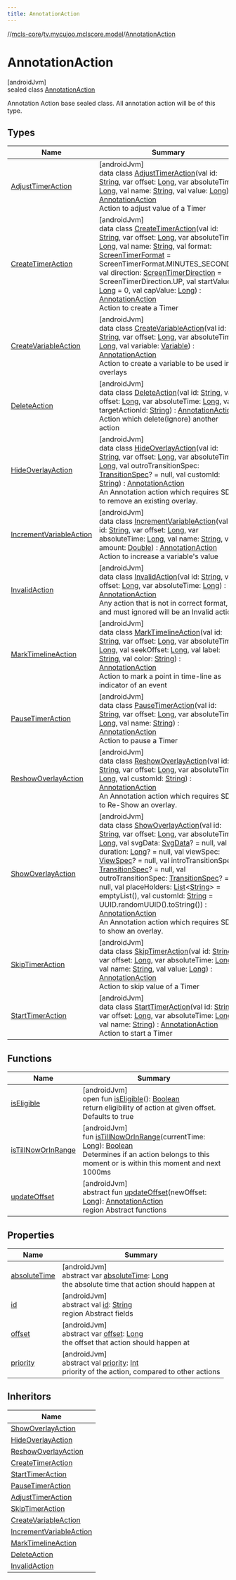 ```yaml
---
title: AnnotationAction
---
```

//[mcls-core](../../../index.html)/[tv.mycujoo.mclscore.model](../index.html)/[AnnotationAction](index.html)



# AnnotationAction



[androidJvm]\
sealed class [AnnotationAction](index.html)

Annotation Action base sealed class. All annotation action will be of this type.



## Types


| Name | Summary |
|---|---|
| [AdjustTimerAction](-adjust-timer-action/index.html) | [androidJvm]<br>data class [AdjustTimerAction](-adjust-timer-action/index.html)(val id: [String](https://kotlinlang.org/api/latest/jvm/stdlib/kotlin/-string/index.html), var offset: [Long](https://kotlinlang.org/api/latest/jvm/stdlib/kotlin/-long/index.html), var absoluteTime: [Long](https://kotlinlang.org/api/latest/jvm/stdlib/kotlin/-long/index.html), val name: [String](https://kotlinlang.org/api/latest/jvm/stdlib/kotlin/-string/index.html), val value: [Long](https://kotlinlang.org/api/latest/jvm/stdlib/kotlin/-long/index.html)) : [AnnotationAction](index.html)<br>Action to adjust value of a Timer |
| [CreateTimerAction](-create-timer-action/index.html) | [androidJvm]<br>data class [CreateTimerAction](-create-timer-action/index.html)(val id: [String](https://kotlinlang.org/api/latest/jvm/stdlib/kotlin/-string/index.html), var offset: [Long](https://kotlinlang.org/api/latest/jvm/stdlib/kotlin/-long/index.html), var absoluteTime: [Long](https://kotlinlang.org/api/latest/jvm/stdlib/kotlin/-long/index.html), val name: [String](https://kotlinlang.org/api/latest/jvm/stdlib/kotlin/-string/index.html), val format: [ScreenTimerFormat](../../tv.mycujoo.mclscore.entity/-screen-timer-format/index.html) = ScreenTimerFormat.MINUTES_SECONDS, val direction: [ScreenTimerDirection](../../tv.mycujoo.mclscore.entity/-screen-timer-direction/index.html) = ScreenTimerDirection.UP, val startValue: [Long](https://kotlinlang.org/api/latest/jvm/stdlib/kotlin/-long/index.html) = 0, val capValue: [Long](https://kotlinlang.org/api/latest/jvm/stdlib/kotlin/-long/index.html)) : [AnnotationAction](index.html)<br>Action to create a Timer |
| [CreateVariableAction](-create-variable-action/index.html) | [androidJvm]<br>data class [CreateVariableAction](-create-variable-action/index.html)(val id: [String](https://kotlinlang.org/api/latest/jvm/stdlib/kotlin/-string/index.html), var offset: [Long](https://kotlinlang.org/api/latest/jvm/stdlib/kotlin/-long/index.html), var absoluteTime: [Long](https://kotlinlang.org/api/latest/jvm/stdlib/kotlin/-long/index.html), val variable: [Variable](../-variable/index.html)) : [AnnotationAction](index.html)<br>Action to create a variable to be used in overlays |
| [DeleteAction](-delete-action/index.html) | [androidJvm]<br>data class [DeleteAction](-delete-action/index.html)(val id: [String](https://kotlinlang.org/api/latest/jvm/stdlib/kotlin/-string/index.html), var offset: [Long](https://kotlinlang.org/api/latest/jvm/stdlib/kotlin/-long/index.html), var absoluteTime: [Long](https://kotlinlang.org/api/latest/jvm/stdlib/kotlin/-long/index.html), val targetActionId: [String](https://kotlinlang.org/api/latest/jvm/stdlib/kotlin/-string/index.html)) : [AnnotationAction](index.html)<br>Action which delete(ignore) another action |
| [HideOverlayAction](-hide-overlay-action/index.html) | [androidJvm]<br>data class [HideOverlayAction](-hide-overlay-action/index.html)(val id: [String](https://kotlinlang.org/api/latest/jvm/stdlib/kotlin/-string/index.html), var offset: [Long](https://kotlinlang.org/api/latest/jvm/stdlib/kotlin/-long/index.html), var absoluteTime: [Long](https://kotlinlang.org/api/latest/jvm/stdlib/kotlin/-long/index.html), val outroTransitionSpec: [TransitionSpec](../-transition-spec/index.html)? = null, val customId: [String](https://kotlinlang.org/api/latest/jvm/stdlib/kotlin/-string/index.html)) : [AnnotationAction](index.html)<br>An Annotation action which requires SDK to remove an existing overlay. |
| [IncrementVariableAction](-increment-variable-action/index.html) | [androidJvm]<br>data class [IncrementVariableAction](-increment-variable-action/index.html)(val id: [String](https://kotlinlang.org/api/latest/jvm/stdlib/kotlin/-string/index.html), var offset: [Long](https://kotlinlang.org/api/latest/jvm/stdlib/kotlin/-long/index.html), var absoluteTime: [Long](https://kotlinlang.org/api/latest/jvm/stdlib/kotlin/-long/index.html), val name: [String](https://kotlinlang.org/api/latest/jvm/stdlib/kotlin/-string/index.html), val amount: [Double](https://kotlinlang.org/api/latest/jvm/stdlib/kotlin/-double/index.html)) : [AnnotationAction](index.html)<br>Action to increase a variable's value |
| [InvalidAction](-invalid-action/index.html) | [androidJvm]<br>data class [InvalidAction](-invalid-action/index.html)(val id: [String](https://kotlinlang.org/api/latest/jvm/stdlib/kotlin/-string/index.html), var offset: [Long](https://kotlinlang.org/api/latest/jvm/stdlib/kotlin/-long/index.html), var absoluteTime: [Long](https://kotlinlang.org/api/latest/jvm/stdlib/kotlin/-long/index.html)) : [AnnotationAction](index.html)<br>Any action that is not in correct format, and must ignored will be an Invalid action |
| [MarkTimelineAction](-mark-timeline-action/index.html) | [androidJvm]<br>data class [MarkTimelineAction](-mark-timeline-action/index.html)(val id: [String](https://kotlinlang.org/api/latest/jvm/stdlib/kotlin/-string/index.html), var offset: [Long](https://kotlinlang.org/api/latest/jvm/stdlib/kotlin/-long/index.html), var absoluteTime: [Long](https://kotlinlang.org/api/latest/jvm/stdlib/kotlin/-long/index.html), val seekOffset: [Long](https://kotlinlang.org/api/latest/jvm/stdlib/kotlin/-long/index.html), val label: [String](https://kotlinlang.org/api/latest/jvm/stdlib/kotlin/-string/index.html), val color: [String](https://kotlinlang.org/api/latest/jvm/stdlib/kotlin/-string/index.html)) : [AnnotationAction](index.html)<br>Action to mark a point in time-line as indicator of an event |
| [PauseTimerAction](-pause-timer-action/index.html) | [androidJvm]<br>data class [PauseTimerAction](-pause-timer-action/index.html)(val id: [String](https://kotlinlang.org/api/latest/jvm/stdlib/kotlin/-string/index.html), var offset: [Long](https://kotlinlang.org/api/latest/jvm/stdlib/kotlin/-long/index.html), var absoluteTime: [Long](https://kotlinlang.org/api/latest/jvm/stdlib/kotlin/-long/index.html), val name: [String](https://kotlinlang.org/api/latest/jvm/stdlib/kotlin/-string/index.html)) : [AnnotationAction](index.html)<br>Action to pause a Timer |
| [ReshowOverlayAction](-reshow-overlay-action/index.html) | [androidJvm]<br>data class [ReshowOverlayAction](-reshow-overlay-action/index.html)(val id: [String](https://kotlinlang.org/api/latest/jvm/stdlib/kotlin/-string/index.html), var offset: [Long](https://kotlinlang.org/api/latest/jvm/stdlib/kotlin/-long/index.html), var absoluteTime: [Long](https://kotlinlang.org/api/latest/jvm/stdlib/kotlin/-long/index.html), val customId: [String](https://kotlinlang.org/api/latest/jvm/stdlib/kotlin/-string/index.html)) : [AnnotationAction](index.html)<br>An Annotation action which requires SDK to Re-Show an overlay. |
| [ShowOverlayAction](-show-overlay-action/index.html) | [androidJvm]<br>data class [ShowOverlayAction](-show-overlay-action/index.html)(val id: [String](https://kotlinlang.org/api/latest/jvm/stdlib/kotlin/-string/index.html), var offset: [Long](https://kotlinlang.org/api/latest/jvm/stdlib/kotlin/-long/index.html), var absoluteTime: [Long](https://kotlinlang.org/api/latest/jvm/stdlib/kotlin/-long/index.html), val svgData: [SvgData](../-svg-data/index.html)? = null, val duration: [Long](https://kotlinlang.org/api/latest/jvm/stdlib/kotlin/-long/index.html)? = null, val viewSpec: [ViewSpec](../-view-spec/index.html)? = null, val introTransitionSpec: [TransitionSpec](../-transition-spec/index.html)? = null, val outroTransitionSpec: [TransitionSpec](../-transition-spec/index.html)? = null, val placeHolders: [List](https://kotlinlang.org/api/latest/jvm/stdlib/kotlin.collections/-list/index.html)&lt;[String](https://kotlinlang.org/api/latest/jvm/stdlib/kotlin/-string/index.html)&gt; = emptyList(), val customId: [String](https://kotlinlang.org/api/latest/jvm/stdlib/kotlin/-string/index.html) = UUID.randomUUID().toString()) : [AnnotationAction](index.html)<br>An Annotation action which requires SDK to show an overlay. |
| [SkipTimerAction](-skip-timer-action/index.html) | [androidJvm]<br>data class [SkipTimerAction](-skip-timer-action/index.html)(val id: [String](https://kotlinlang.org/api/latest/jvm/stdlib/kotlin/-string/index.html), var offset: [Long](https://kotlinlang.org/api/latest/jvm/stdlib/kotlin/-long/index.html), var absoluteTime: [Long](https://kotlinlang.org/api/latest/jvm/stdlib/kotlin/-long/index.html), val name: [String](https://kotlinlang.org/api/latest/jvm/stdlib/kotlin/-string/index.html), val value: [Long](https://kotlinlang.org/api/latest/jvm/stdlib/kotlin/-long/index.html)) : [AnnotationAction](index.html)<br>Action to skip value of a Timer |
| [StartTimerAction](-start-timer-action/index.html) | [androidJvm]<br>data class [StartTimerAction](-start-timer-action/index.html)(val id: [String](https://kotlinlang.org/api/latest/jvm/stdlib/kotlin/-string/index.html), var offset: [Long](https://kotlinlang.org/api/latest/jvm/stdlib/kotlin/-long/index.html), var absoluteTime: [Long](https://kotlinlang.org/api/latest/jvm/stdlib/kotlin/-long/index.html), val name: [String](https://kotlinlang.org/api/latest/jvm/stdlib/kotlin/-string/index.html)) : [AnnotationAction](index.html)<br>Action to start a Timer |


## Functions


| Name | Summary |
|---|---|
| [isEligible](is-eligible.html) | [androidJvm]<br>open fun [isEligible](is-eligible.html)(): [Boolean](https://kotlinlang.org/api/latest/jvm/stdlib/kotlin/-boolean/index.html)<br>return eligibility of action at given offset. Defaults to true |
| [isTillNowOrInRange](is-till-now-or-in-range.html) | [androidJvm]<br>fun [isTillNowOrInRange](is-till-now-or-in-range.html)(currentTime: [Long](https://kotlinlang.org/api/latest/jvm/stdlib/kotlin/-long/index.html)): [Boolean](https://kotlinlang.org/api/latest/jvm/stdlib/kotlin/-boolean/index.html)<br>Determines if an action belongs to this moment or is within this moment and next 1000ms |
| [updateOffset](update-offset.html) | [androidJvm]<br>abstract fun [updateOffset](update-offset.html)(newOffset: [Long](https://kotlinlang.org/api/latest/jvm/stdlib/kotlin/-long/index.html)): [AnnotationAction](index.html)<br>region Abstract functions |


## Properties


| Name | Summary |
|---|---|
| [absoluteTime](absolute-time.html) | [androidJvm]<br>abstract var [absoluteTime](absolute-time.html): [Long](https://kotlinlang.org/api/latest/jvm/stdlib/kotlin/-long/index.html)<br>the absolute time that action should happen at |
| [id](id.html) | [androidJvm]<br>abstract val [id](id.html): [String](https://kotlinlang.org/api/latest/jvm/stdlib/kotlin/-string/index.html)<br>region Abstract fields |
| [offset](offset.html) | [androidJvm]<br>abstract var [offset](offset.html): [Long](https://kotlinlang.org/api/latest/jvm/stdlib/kotlin/-long/index.html)<br>the offset that action should happen at |
| [priority](priority.html) | [androidJvm]<br>abstract val [priority](priority.html): [Int](https://kotlinlang.org/api/latest/jvm/stdlib/kotlin/-int/index.html)<br>priority of the action, compared to other actions |


## Inheritors


| Name |
|---|
| [ShowOverlayAction](-show-overlay-action/index.html) |
| [HideOverlayAction](-hide-overlay-action/index.html) |
| [ReshowOverlayAction](-reshow-overlay-action/index.html) |
| [CreateTimerAction](-create-timer-action/index.html) |
| [StartTimerAction](-start-timer-action/index.html) |
| [PauseTimerAction](-pause-timer-action/index.html) |
| [AdjustTimerAction](-adjust-timer-action/index.html) |
| [SkipTimerAction](-skip-timer-action/index.html) |
| [CreateVariableAction](-create-variable-action/index.html) |
| [IncrementVariableAction](-increment-variable-action/index.html) |
| [MarkTimelineAction](-mark-timeline-action/index.html) |
| [DeleteAction](-delete-action/index.html) |
| [InvalidAction](-invalid-action/index.html) |

